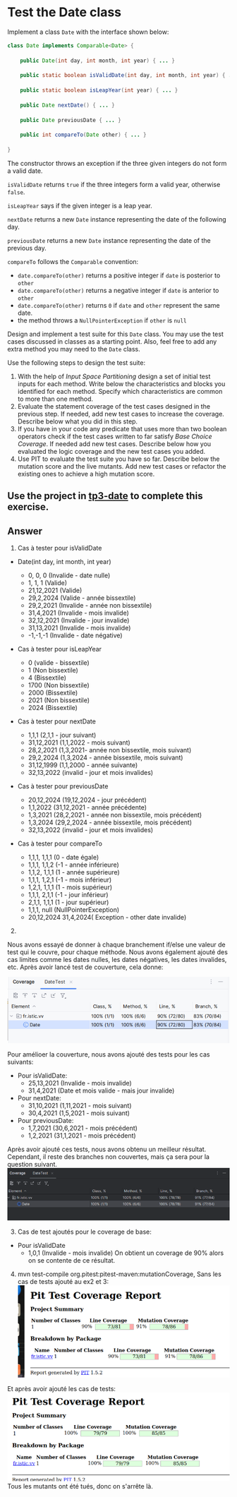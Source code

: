 # Test the Date class

Implement a class `Date` with the interface shown below:

```java
class Date implements Comparable<Date> {

    public Date(int day, int month, int year) { ... }

    public static boolean isValidDate(int day, int month, int year) { ... }

    public static boolean isLeapYear(int year) { ... }

    public Date nextDate() { ... }

    public Date previousDate { ... }

    public int compareTo(Date other) { ... }

}
```

The constructor throws an exception if the three given integers do not form a valid date.

`isValidDate` returns `true` if the three integers form a valid year, otherwise `false`.

`isLeapYear` says if the given integer is a leap year.

`nextDate` returns a new `Date` instance representing the date of the following day.

`previousDate` returns a new `Date` instance representing the date of the previous day.

`compareTo` follows the `Comparable` convention:

* `date.compareTo(other)` returns a positive integer if `date` is posterior to `other`
* `date.compareTo(other)` returns a negative integer if `date` is anterior to `other`
* `date.compareTo(other)` returns `0` if `date` and `other` represent the same date.
* the method throws a `NullPointerException` if `other` is `null` 

Design and implement a test suite for this `Date` class.
You may use the test cases discussed in classes as a starting point. 
Also, feel free to add any extra method you may need to the `Date` class.


Use the following steps to design the test suite:

1. With the help of *Input Space Partitioning* design a set of initial test inputs for each method. Write below the characteristics and blocks you identified for each method. Specify which characteristics are common to more than one method.
2. Evaluate the statement coverage of the test cases designed in the previous step. If needed, add new test cases to increase the coverage. Describe below what you did in this step.
3. If you have in your code any predicate that uses more than two boolean operators check if the test cases written to far satisfy *Base Choice Coverage*. If needed add new test cases. Describe below how you evaluated the logic coverage and the new test cases you added.
4. Use PIT to evaluate the test suite you have so far. Describe below the mutation score and the live mutants. Add new test cases or refactor the existing ones to achieve a high mutation score.

Use the project in [tp3-date](../code/tp3-date) to complete this exercise.
  - 
## Answer
1. Cas à tester pour isValidDate
- Date(int day, int month, int year)
    - 0, 0, 0 (Invalide - date nulle)
    - 1, 1, 1 (Valide)
    - 21,12,2021 (Valide)
    - 29,2,2024 (Valide - année bissextile)
    - 29,2,2021 (Invalide - année non bissextile)
    - 31,4,2021 (Invalide - mois invalide)
    - 32,12,2021 (Invalide - jour invalide)
    - 31,13,2021 (Invalide - mois invalide)
    - -1,-1,-1 (Invalide - date négative)
  
- Cas à tester pour isLeapYear
    - 0 (valide - bissextile)
    - 1 (Non bissextile)
    - 4 (Bissextile)
    - 1700 (Non bissextile)
    - 2000 (Bissextile)
    - 2021 (Non bissextile)
    - 2024 (Bissextile)
  
- Cas à tester pour nextDate
    - 1,1,1 (2,1,1 - jour suivant)
    - 31,12,2021 (1,1,2022 - mois suivant)
    - 28,2,2021 (1,3,2021- année non bissextile, mois suivant)
    - 29,2,2024 (1,3,2024 - année bissextile, mois suivant)
    - 31,12,1999 (1,1,2000 - année suivante)
    - 32,13,2022 (invalid - jour et mois invalides)

- Cas à tester pour previousDate
    - 20,12,2024 (19,12,2024 - jour précédent)
    - 1,1,2022 (31,12,2021 - année précédente)
    - 1,3,2021 (28,2,2021 - année non bissextile, mois précédent)
    - 1,3,2024 (29,2,2024 - année bissextile, mois précédent)
    - 32,13,2022 (invalid - jour et mois invalides)

- Cas à tester pour compareTo
    - 1,1,1, 1,1,1 (0 - date égale)
    - 1,1,1, 1,1,2 (-1 - année inférieure)
    - 1,1,2, 1,1,1 (1 - année supérieure)
    - 1,1,1, 1,2,1 (-1 - mois inférieur)
    - 1,2,1, 1,1,1 (1 - mois supérieur)
    - 1,1,1, 2,1,1 (-1 - jour inférieur)
    - 2,1,1, 1,1,1 (1 - jour supérieur)
    - 1,1,1, null (NullPointerException)
    - 20,12,2024 31,4,2024( Exception - other date invalide)
2.
Nous avons essayé de donner à chaque branchement if/else une valeur de test qui le couvre, 
pour chaque méthode. Nous avons également ajouté des cas limites comme les dates nulles, 
les dates négatives, les dates invalides, etc.
Après avoir lancé test de couverture, cela donne:

![DateCoverage.png](Image/DateCoverage.png)

Pour amélioer la couverture, nous avons ajouté des tests pour 
les cas suivants:
- Pour isValidDate:
  - 25,13,2021 (Invalide - mois invalide)
  - 31,4,2021 (Date et mois valide - mais jour invalide)
- Pour nextDate:
  - 31,10,2021 (1,11,2021 - mois suivant)
  - 30,4,2021 (1,5,2021 - mois suivant)
- Pour previousDate:
  - 1,7,2021 (30,6,2021 - mois précédent)
  - 1,2,2021 (31,1,2021 - mois précédent)

Après avoir ajouté ces tests, nous avons obtenu un meilleur résultat. Cependant, il reste des branches non couvertes, 
mais ça sera pour la question suivant.
![NewDateCoverage.png](Image/NewDateCoverage.png)

3. Cas de test ajoutés pour le coverage de base:
- Pour isValidDate
  - 1,0,1 (Invalide - mois invalide)
On obtient un coverage de 90% alors on se contente de ce résultat.
  
4. mvn test-compile org.pitest:pitest-maven:mutationCoverage,
Sans les cas de tests ajouté au ex2 et 3:
![PitReportDate.png](Image/PitReportDate.png)

Et après avoir ajouté les cas de tests:
![NewPit.png](Image/NewPit.png)
Tous les mutants ont été tués, donc on s'arrête là.